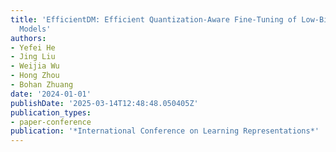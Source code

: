```yaml
---
title: 'EfficientDM: Efficient Quantization-Aware Fine-Tuning of Low-Bit Diffusion
  Models'
authors:
- Yefei He
- Jing Liu
- Weijia Wu
- Hong Zhou
- Bohan Zhuang
date: '2024-01-01'
publishDate: '2025-03-14T12:48:48.050405Z'
publication_types:
- paper-conference
publication: '*International Conference on Learning Representations*'
---
```

